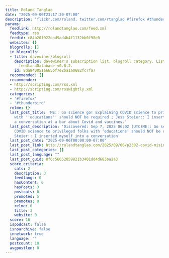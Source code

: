 ```yaml
---
title: Roland Tanglao
date: "2025-09-06T23:17:30-07:00"
description: 'flickr.com/roland, twitter.com/rtanglao #firefox #thunderbird'
params:
  feedlink: http://rolandtanglao.com/feed.xml
  feedtype: rss
  feedid: c84b20f022ead9ad4b4f1132bb0f98e0
  websites: {}
  blogrolls: []
  in_blogrolls:
  - title: davewiner/blogroll
    description: davewiner's subscription list, blogroll category. List created by
      feedlandDatabase v0.8.2.
    id: 8da940851a665bf7e2ba1a0682fc7fa7
  recommended: []
  recommender:
  - http://scripting.com/rss.xml
  - http://scripting.com/rssNightly.xml
  categories:
  - '#firefox'
  - '#thunderbird'
  relme: {}
  last_post_title: 'ME:: Go science go! Explaining COVID science to privileged folks
    with ''educations'' should NOT be required ; Jess Steier:: I inserted myself into
    a conversation at a bar about Covid and vaccines.'
  last_post_description: 'Discovered: Sep 7, 2025 06:02 (UTC)ME:: Go science go! Explaining
    COVID science to privileged folks with ‘educations’ should NOT be required ; Jess
    Steier:: I inserted myself into a conversation'
  last_post_date: "2025-09-06T00:00:00-07:00"
  last_post_link: http://rolandtanglao.com/2025/09/06/p2302-covid-misinformation-bar-strangers-public-health-science/
  last_post_categories: []
  last_post_language: ""
  last_post_guid: 8f6c56652059821b3401dd4d683ba2a3
  score_criteria:
    cats: 2
    description: 3
    feedlangs: 0
    hasContent: 0
    hasPosts: 3
    postcats: 0
    promoted: 5
    promotes: 0
    relme: 0
    title: 3
    website: 0
  score: 16
  ispodcast: false
  isnoarchive: false
  innetwork: true
  language: ""
  postcount: 10
  avgpostlen: 0
---
```

